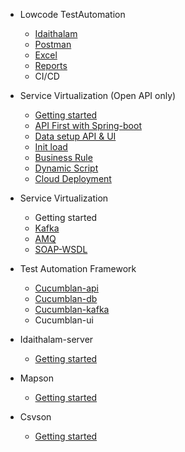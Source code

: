 - Lowcode TestAutomation
  - [Idaithalam](Idaithalam.md)
  - [Postman](Postman.md)
  - [Excel](Excel.md)
  - [Reports](/1/cucumber-html-reports/overview-features.html)
  - CI/CD

- Service Virtualization (Open API only)
  - [Getting started](Virtualan.md)
  - [API First with Spring-boot](Api-first.md)
  - [Data setup API & UI](Virtualan-mock-data.md)
  - [Init load](Virtualan-init-load.md)
  - [Business Rule](Virtualan-business-rule.md)
  - [Dynamic Script](Virtualan-dynamic-script.md)
  - [Cloud Deployment](Virtualan-container.md)

- Service Virtualization 
  - Getting started
  - [Kafka](SV_kafka.md)
  - [AMQ](SV_amq.md) 
  - [SOAP-WSDL](SV_soap.md)

- Test Automation Framework
  - [Cucumblan-api](Cucumblan-api.md)
  - [Cucumblan-db](Cucumblan-db.md)
  - [Cucumblan-kafka](Cucumblan-message.md)
  - Cucumblan-ui

- Idaithalam-server
  - [Getting started](Idaiserver.md)

- Mapson
  - [Getting started](Mapson.md)

- Csvson
  - [Getting started](Csvson.md)